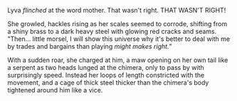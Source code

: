 Lyva *flinched* at the word mother. That wasn't right. THAT WASN'T RIGHT!

She growled, hackles rising as her scales seemed to corrode, shifting from a shiny brass to a dark heavy steel with glowing red cracks and seams. "Then... little morsel, I will show this universe why it's better to deal with me by trades and bargains than playing *might makes right.*"     

With a sudden roar, she charged at him, a maw opening on her own tail like a serpent as two heads lunged at the chimera, only to pass by with surprisingly speed. Instead her loops of length constricted with the movement, and a cage of thick steel thicker than the chimera's body tightened around him like a vice.